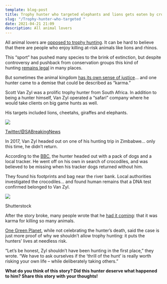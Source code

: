 ```yaml
---
template: blog-post
title: Trophy hunter who targeted elephants and lions gets eaten by crocodiles
slug: "/Trophy-hunter-who-targeted "
date: 2021-04-21 21:09
description: All animal lovers
---
```

All animal lovers are [opposed to trophy hunting](https://www.theanimalclub.net/wildlife/ricky-gervais-speaks-out-against-trophy-hunting-calling-it-humanity-at-its-very-worst/). It can be hard to believe that there are people who enjoy killing at-risk animals like lions and rhinos.

This “sport” has pushed many species to the brink of extinction, but despite controversy and pushback from conservation groups this kind of hunting [remains legal](https://www.theanimalclub.net/wildlife/trump-administration-reverses-alaska-wildlife-protections-makes-it-legal-to-hunt-bear-and-wolf-cubs/) in many places.

But sometimes the animal kingdom [has its own sense of justice](https://www.theanimalclub.net/wildlife/suspected-rhino-poacher-killed-by-elephant-then-eaten-by-a-pride-of-lions/)… and one hunter came to a demise that could be described as “karma.”

Scott Van Zyl was a prolific trophy hunter from South Africa. In addition to being a hunter himself, Van Zyl operated a “safari” company where he would take clients on big game hunts as well.

His targets included lions, cheetahs, giraffes and elephants.

![](https://www.theanimalclub.net/wp-content/uploads/sites/3/2020/07/C9DDa0XXgAAa6vH.jpeg)

[Twitter/@SABreakingNews](https://twitter.com/SABreakingNews/status/851395213058863104/photo/1)

In 2017, Van Zyl headed out on one of his hunting trip in Zimbabwe… only this time, he didn’t return.

According to the [BBC](https://www.bbc.com/news/world-africa-39658126), the hunter headed out with a pack of dogs and a local tracker. He went off on his own in search of crocodiles, and was believed to be missing when his tracker dogs returned without him.

They found his footprints and bag near the river bank. Local authorities investigated the crocodiles… and found human remains that a DNA test confirmed belonged to Van Zyl.

![](https://www.theanimalclub.net/wp-content/uploads/sites/3/2020/07/shutterstock_476832958.jpg)

Shutterstock

After the story broke, many people wrote that he [had it coming](https://www.theanimalclub.net/wildlife/elephants-charge-hunter-after-one-is-shot/): that it was karma for killing so many animals.

[One Green Planet](https://www.onegreenplanet.org/news/trophy-hunter-who-got-eaten-by-crocodiles/), while not celebrating the hunter’s death, said the case is just more proof of why we shouldn’t allow trophy hunting: it puts the hunters’ lives at needless risk.

“Let’s be honest, Zyl shouldn’t have been hunting in the first place,” they wrote. “We have to ask ourselves if the ‘thrill of the hunt’ is really worth risking your own life – while deliberately taking others.”

**What do you think of this story? Did this hunter deserve what happened to him? Share this story with your thoughts!**